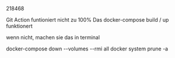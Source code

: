 
218468

Git Action funtioniert nicht zu 100% Das docker-compose build / up funktionert 


wenn nicht, machen sie das in terminal 

docker-compose down --volumes --rmi all
docker system prune -a

